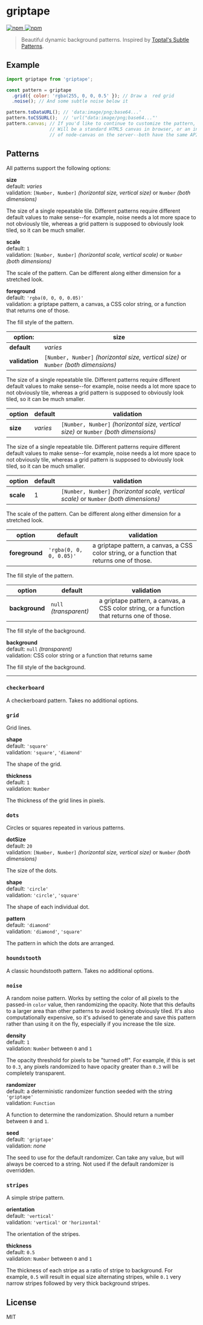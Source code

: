 # griptape

[![npm](https://img.shields.io/npm/v/griptape.svg) ![npm](https://img.shields.io/npm/dm/griptape.svg)](https://www.npmjs.com/package/griptape)

> Beautiful dynamic background patterns. Inspired by [Toptal's Subtle Patterns](https://www.toptal.com/designers/subtlepatterns/).

## Example

```javascript
import griptape from 'griptape';

const pattern = griptape
  .grid({ color: 'rgba(255, 0, 0, 0.5' }); // Draw a  red grid
  .noise(); // And some subtle noise below it

pattern.toDataURL(); // 'data:image/png;base64...'
pattern.toCSSURL();  // 'url("data:image/png;base64..."'
pattern.canvas; // If you'd like to continue to customize the pattern, you can.
                // Will be a standard HTML5 canvas in browser, or an instance
                // of node-canvas on the server--both have the same API.
```

## Patterns

All patterns support the following options:

**size**  
default: *varies*  
validation: `[Number, Number]` *(horizontal size, vertical size)* or `Number` *(both dimensions)*  

The size of a single repeatable tile. Different patterns require different default values to make sense--for example, noise needs a lot more space to not obviously tile, whereas a grid pattern is supposed to obviously look tiled, so it can be much smaller.

**scale**  
default: `1`  
validation: `[Number, Number]` *(horizontal scale, vertical scale)* or `Number` *(both dimensions)*  

The scale of the pattern. Can be different along either dimension for a stretched look.

**foreground**  
default: `'rgba(0, 0, 0, 0.05)'`  
validation: a griptape pattern, a canvas, a CSS color string, or a function that returns one of those.

The fill style of the pattern.  

|option:|size|
|-|-|
|**default**|*varies*|
|**validation**|`[Number, Number]` *(horizontal size, vertical size)* or `Number` *(both dimensions)*|

The size of a single repeatable tile. Different patterns require different default values to make sense--for example, noise needs a lot more space to not obviously tile, whereas a grid pattern is supposed to obviously look tiled, so it can be much smaller.


|option|default|validation|
|-|-|-|
|**size**|*varies*|`[Number, Number]` *(horizontal size, vertical size)* or `Number` *(both dimensions)*|
The size of a single repeatable tile. Different patterns require different default values to make sense--for example, noise needs a lot more space to not obviously tile, whereas a grid pattern is supposed to obviously look tiled, so it can be much smaller.

|option|default|validation|
|-|-|-|
|**scale**|1|`[Number, Number]` *(horizontal scale, vertical scale)* or `Number` *(both dimensions)*|

The scale of the pattern. Can be different along either dimension for a stretched look.

|option|default|validation|
|-|-|-|
|**foreground**|`'rgba(0, 0, 0, 0.05)'`|a griptape pattern, a canvas, a CSS color string, or a function that returns one of those.|

The fill style of the pattern.  

|option|default|validation|
|-|-|-|
|**background**|`null` *(transparent)*|a griptape pattern, a canvas, a CSS color string, or a function that returns one of those.|

The fill style of the background.


**background**  
default: `null` *(transparent)*  
validation: CSS color string or a function that returns same  

The fill style of the background.

--------
### `checkerboard`

A checkerboard pattern. Takes no additional options.

### `grid`

Grid lines.

**shape**  
default: `'square'`  
validation: `'square'`, `'diamond'`

The shape of the grid.

**thickness**  
default: `1`  
validation: `Number`  

The thickness of the grid lines in pixels.

### `dots`

Circles or squares repeated in various patterns.

**dotSize**  
default: `20`  
validation: `[Number, Number]` *(horizontal size, vertical size)* or `Number` *(both dimensions)* 

The size of the dots.

**shape**  
default: `'circle'`  
validation: `'circle'`, `'square'`  

The shape of each individual dot.

**pattern**  
default: `'diamond'`  
validation: `'diamond'`, `'square'`  

The pattern in which the dots are arranged.

### `houndstooth`

A classic houndstooth pattern. Takes no additional options.

### `noise`

A random noise pattern. Works by setting the color of all pixels to the passed-in `color` value, then randomizing the opacity. Note that this defaults to a larger area than other patterns to avoid looking obviously tiled. It's also computationally expensive, so it's advised to generate and save this pattern rather than using it on the fly, especially if you increase the tile size.

**density**  
default: `1`  
validation: `Number` between `0` and `1`

The opacity threshold for pixels to be "turned off". For example, if this is set to `0.3`, any pixels randomized to have opacity greater than `0.3` will be completely transparent.

**randomizer**  
default: a deterministic randomizer function seeded with the string `'griptape'`  
validation: `Function`

A function to determine the randomization. Should return a number between `0` and `1`.

**seed**  
default: `'griptape'`  
validation: *none*

The seed to use for the default randomizer. Can take any value, but will always be coerced to a string. Not used if the default randomizer is overridden.

### `stripes`

A simple stripe pattern.

**orientation**  
default: `'vertical'`  
validation: `'vertical'` or `'horizontal'`  

The orientation of the stripes.

**thickness**  
default: `0.5`  
validation: `Number` between `0` and `1`  

The thickness of each stripe as a ratio of stripe to background. For example, `0.5` will result in equal size alternating stripes, while `0.1` very narrow stripes followed by very thick background stripes.

## License

MIT

